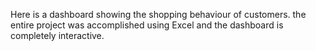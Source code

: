 Here is a dashboard showing the shopping behaviour of customers.
the entire project was accomplished using Excel 
and the dashboard is completely interactive.
